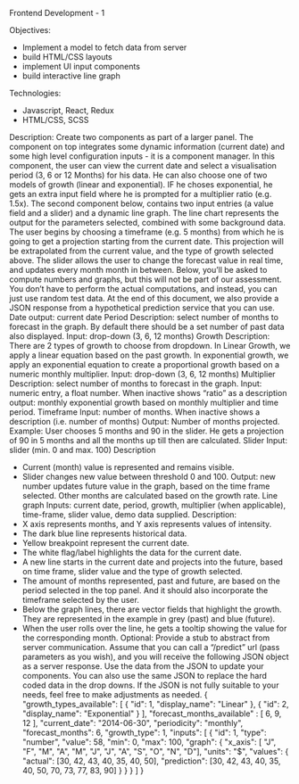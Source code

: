 Frontend Development - 1

Objectives:
- Implement a model to fetch data from server
- build HTML/CSS layouts
- implement UI input components
- build interactive line graph

Technologies:
- Javascript, React, Redux
- HTML/CSS, SCSS

Description:
Create two components as part of a larger panel. The component on top integrates some dynamic
information (current date) and some high level configuration inputs - it is a component manager.
In this component, the user can view the current date and select a visualisation period (3, 6 or 12 Months)
for his data. He can also choose one of two models of growth (linear and exponential). IF he choses
exponential, he gets an extra input field where he is prompted for a multiplier ratio (e.g. 1.5x).
The second component below, contains two input entries (a value field and a slider) and a dynamic line
graph. The line chart represents the output for the parameters selected, combined with some background
data. The user begins by choosing a timeframe (e.g. 5 months) from which he is going to get a projection
starting from the current date. This projection will be extrapolated from the current value, and the type of
growth selected above. The slider allows the user to change the forecast value in real time, and updates
every month month in between.
Below, you’ll be asked to compute numbers and graphs, but this will not be part of our assessment. You
don’t have to perform the actual computations, and instead, you can just use random test data. At the end
of this document, we also provide a JSON response from a hypothetical prediction service that you can
use.
Date
output: current date
Period
Description: select number of months to forecast in the graph. By default there should be a set number of
past data also displayed.
Input: drop-down (3, 6, 12 months)
Growth
Description: There are 2 types of growth to choose from dropdown. In Linear Growth, we apply a linear
equation based on the past growth. In exponential growth, we apply an exponential equation to create a
proportional growth based on a numeric monthly multiplier.
Input: drop-down (3, 6, 12 months)
Multiplier
Description: select number of months to forecast in the graph.
Input: numeric entry, a float number. When inactive shows “ratio” as a description
output: monthly exponential growth based on monthly multiplier and time period.
Timeframe
Input: number of months. When inactive shows a description (i.e. number of months)
Output: Number of months projected.
Example: User chooses 5 months and 90 in the slider. He gets a projection of 90 in 5 months and all the
months up till then are calculated.
Slider
Input: slider (min. 0 and max. 100)
Description
- Current (month) value is represented and remains visible.
- Slider changes new value between threshold 0 and 100.
Output: new number updates future value in the graph, based on the time frame selected. Other months
are calculated based on the growth rate.
Line graph
Inputs: current date, period, growth, multiplier (when applicable), time-frame, slider value, demo data
supplied.
Description:
- X axis represents months, and Y axis represents values of intensity.
- The dark blue line represents historical data.
- Yellow breakpoint represent the current date.
- The white flag/label highlights the data for the current date.
- A new line starts in the current date and projects into the future, based on time frame, slider value
and the type of growth selected.
- The amount of months represented, past and future, are based on the period selected in the top
panel. And it should also incorporate the timeframe selected by the user.
- Below the graph lines, there are vector fields that highlight the growth. They are represented in
the example in grey (past) and blue (future).
- When the user rolls over the line, he gets a tooltip showing the value for the corresponding
month.
Optional: Provide a stub to abstract from server communication. Assume that you can call a “/predict” url
(pass parameters as you wish), and you will receive the following JSON object as a server response. Use
the data from the JSON to update your components. You can also use the same JSON to replace the
hard coded data in the drop downs.
If the JSON is not fully suitable to your needs, feel free to make adjustments as needed.
{
"growth_types_available": [
{
"id": 1,
"display_name": "Linear"
},
{
"id": 2,
"display_name": "Exponential"
}
],
"forecast_months_available" : [ 6, 9, 12 ],
"current_date": "2014-06-30",
"periodicity": "monthly",
"forecast_months": 6,
"growth_type": 1,
"inputs": [
{
"id": 1,
"type": "number",
"value": 58,
"min": 0,
"max": 100,
"graph": {
"x_axis": [ "J", "F", "M", "A", "M", "J", "J", "A", "S", "O", "N", "D"],
"units": "$",
"values": {
"actual": [30, 42, 43, 40, 35, 40, 50],
"prediction": [30, 42, 43, 40, 35, 40, 50, 70, 73, 77, 83, 90]
}
}
}
]
}
